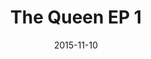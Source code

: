 ---
type: single
title: The Queen EP 1
date: 2015-11-10
label: CNR
catalog: 123-456-789
img: /images/singles/the-queen-ep-1.jpg
discs:
  - tracks:
    - Play The Game
    - Nevermore
    - The Millionaire Waltz
credits:
  - key: Artwork
    value: Robby Valentine
---